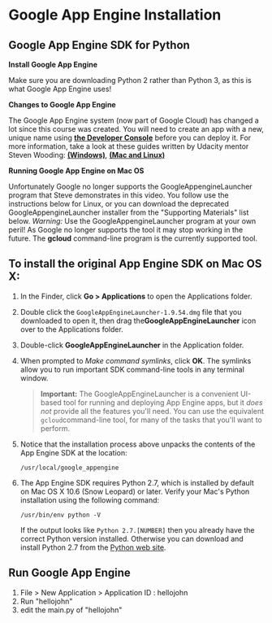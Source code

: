 # Google App Engine Installation



## Google App Engine SDK for Python



**Install Google App Engine**

Make sure you are downloading Python 2 rather than Python 3, as this is what Google App Engine uses!

**Changes to Google App Engine**

The Google App Engine system (now part of Google Cloud) has changed a lot since this course was created. You will need to create an app with a new, unique name using [**the Developer Console**](https://console.developers.google.com/) before you can deploy it. For more information, take a look at these guides written by Udacity mentor Steven Wooding: [**(Windows)**](https://drive.google.com/file/d/0Byu3UemwRffDbjd0SkdvajhIRW8/view), [**(Mac and Linux)**](https://drive.google.com/file/d/0Byu3UemwRffDc21qd3duLW9LMm8/view)

**Running Google App Engine on Mac OS**

Unfortunately Google no longer supports the GoogleAppengineLauncher program that Steve demonstrates in this video. You follow use the instructions below for Linux, or you can download the deprecated GoogleAppengineLauncher installer from the "Supporting Materials" list below. *Warning:* Use the GoogleAppengineLauncher program at your own peril! As Google no longer supports the tool it may stop working in the future. The **gcloud** command-line program is the currently supported tool.



## To install the original App Engine SDK on Mac OS X:

1. In the Finder, click **Go > Applications** to open the Applications folder.

2. Double click the `GoogleAppEngineLauncher-1.9.54.dmg` file that you downloaded to open it, then drag the**GoogleAppEngineLauncher** icon over to the Applications folder.

3. Double-click **GoogleAppEngineLauncher** in the Application folder.

4. When prompted to *Make command symlinks*, click **OK**. The symlinks allow you to run important SDK command-line tools in any terminal window.

   > **Important:** The GoogleAppEngineLauncher is a convenient UI-based tool for running and deploying App Engine apps, but it *does not* provide all the features you'll need. You can use the equivalent `gcloud`command-line tool, for many of the tasks that you'll want to perform.

5. Notice that the installation process above unpacks the contents of the App Engine SDK at the location:

   ```
   /usr/local/google_appengine
   ```

6. The App Engine SDK requires Python 2.7, which is installed by default on Mac OS X 10.6 (Snow Leopard) or later. Verify your Mac's Python installation using the following command:

   ```
   /usr/bin/env python -V
   ```

   If the output looks like `Python 2.7.[NUMBER]` then you already have the correct Python version installed. Otherwise you can download and install Python 2.7 from the [Python web site](https://www.python.org/download/releases/2.7.4).







## Run Google App Engine

1. File > New Application > Application ID : hellojohn
2. Run "hellojohn"
3. edit the  main.py of "hellojohn"












